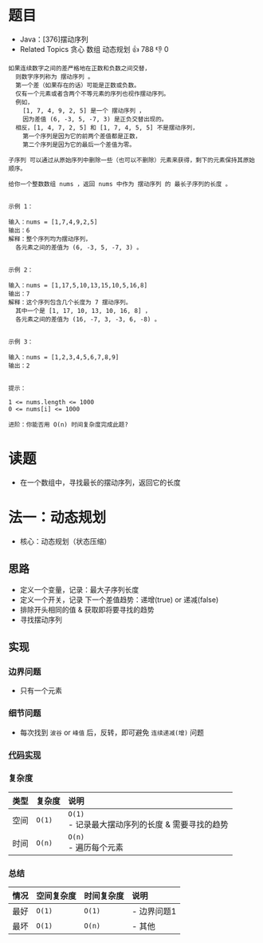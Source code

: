 # 题目

- Java：[376]摆动序列
- Related Topics 贪心 数组 动态规划 👍 788 👎 0

```text
如果连续数字之间的差严格地在正数和负数之间交替，
  则数字序列称为 摆动序列 。
  第一个差（如果存在的话）可能是正数或负数。
  仅有一个元素或者含两个不等元素的序列也视作摆动序列。 
  例如， 
    [1, 7, 4, 9, 2, 5] 是一个 摆动序列 ，
    因为差值 (6, -3, 5, -7, 3) 是正负交替出现的。 
  相反，[1, 4, 7, 2, 5] 和 [1, 7, 4, 5, 5] 不是摆动序列，
    第一个序列是因为它的前两个差值都是正数，
    第二个序列是因为它的最后一个差值为零。 

子序列 可以通过从原始序列中删除一些（也可以不删除）元素来获得，剩下的元素保持其原始顺序。 

给你一个整数数组 nums ，返回 nums 中作为 摆动序列 的 最长子序列的长度 。 


示例 1： 

输入：nums = [1,7,4,9,2,5]
输出：6
解释：整个序列均为摆动序列，
  各元素之间的差值为 (6, -3, 5, -7, 3) 。


示例 2： 

输入：nums = [1,17,5,10,13,15,10,5,16,8]
输出：7
解释：这个序列包含几个长度为 7 摆动序列。
  其中一个是 [1, 17, 10, 13, 10, 16, 8] ，
  各元素之间的差值为 (16, -7, 3, -3, 6, -8) 。


示例 3： 

输入：nums = [1,2,3,4,5,6,7,8,9]
输出：2


提示： 

1 <= nums.length <= 1000 
0 <= nums[i] <= 1000 

进阶：你能否用 O(n) 时间复杂度完成此题? 
```

# 读题

- 在一个数组中，寻找最长的摆动序列，返回它的长度

# 法一：动态规划

- 核心：动态规划（状态压缩）

## 思路

- 定义一个变量，记录：最大子序列长度
- 定义一个开关，记录 下一个差值趋势：递增(true) or 递减(false)
- 排除开头相同的值 & 获取即将要寻找的趋势
- 寻找摆动序列

## 实现

### 边界问题

- 只有一个元素

### 细节问题

- 每次找到 `波谷` or `峰值` 后，反转，即可避免 `连续递减(增)` 问题

### [代码实现](Demo01.java)

### 复杂度

类型 | 复杂度 | 说明
:--- |:--- |:---
空间 | `O(1)` | `O(1)` </br> - 记录最大摆动序列的长度 & 需要寻找的趋势
时间 | `O(n)` | `O(n)` </br> - 遍历每个元素

### 总结

情况 | 空间复杂度 | 时间复杂度 | 说明
:--- |:--- |:--- |:---
最好 | `O(1)` | `O(1)` | - 边界问题1
最坏 | `O(1)` | `O(n)` | - 其他
